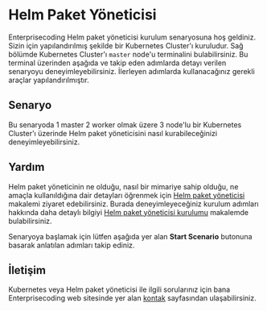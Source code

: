 
# Helm Paket Yöneticisi

Enterprisecoding Helm paket yöneticisi kurulum senaryosuna hoş geldiniz. Sizin için yapılandırılmış şekilde bir Kubernetes Cluster'ı kuruludur. Sağ bölümde Kubernetes Cluster'ı `master` node'u terminalini bulabilirsiniz. Bu terminal üzerinden aşağıda ve takip eden adımlarda detayı verilen senaryoyu deneyimleyebilirsiniz. İlerleyen adımlarda kullanacağınız gerekli araçlar yapılandırılmıştır.

## Senaryo

Bu senaryoda 1 master 2 worker olmak üzere 3 node'lu bir Kubernetes Cluster'ı üzerinde Helm paket yöneticisini nasıl kurabileceğinizi deneyimleyebilirsiniz.

## Yardım

Helm paket yöneticinin ne olduğu, nasıl bir mimariye sahip olduğu, ne amaçla kullanıldığına dair detayları öğrenmek için [Helm paket yöneticisi](http://www.enterprisecoding.com/post/kubernetes-helm-paket-yoneticisi)  makalemi ziyaret edebilirsiniz. Burada deneyimleyeceğiniz kurulum adımları hakkında daha detaylı bilgiyi [Helm paket yöneticisi kurulumu](http://www.enterprisecoding.com/post/helm-paket-yoneticisi-kurulumu) makalemde bulabilirsiniz.

Senaryoya başlamak için lütfen aşağıda yer alan **Start Scenario** butonuna basarak anlatılan adımları takip ediniz.

## İletişim

Kubernetes veya Helm paket yöneticisi ile ilgili sorularınız için bana Enterprisecoding web sitesinde yer alan [kontak](http://www.enterprisecoding.com/contact) sayfasından ulaşabilirsiniz.
